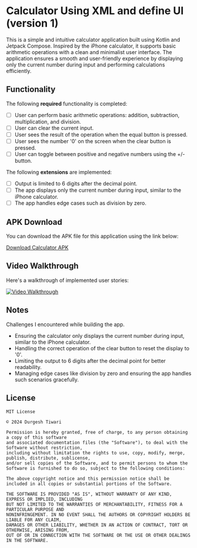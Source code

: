 # Calculator Using XML and define UI  (version 1)

This is a simple and intuitive calculator application built using Kotlin and Jetpack Compose. Inspired by the iPhone calculator, it supports basic arithmetic operations with a clean and minimalist user interface. The application ensures a smooth and user-friendly experience by displaying only the current number during input and performing calculations efficiently.

## Functionality 

The following **required** functionality is completed:

* [ ] User can perform basic arithmetic operations: addition, subtraction, multiplication, and division.
* [ ] User can clear the current input.
* [ ] User sees the result of the operation when the equal button is pressed.
* [ ] User sees the number '0' on the screen when the clear button is pressed.
* [ ] User can toggle between positive and negative numbers using the +/- button.

The following **extensions** are implemented:

* [ ] Output is limited to 6 digits after the decimal point.
* [ ] The app displays only the current number during input, similar to the iPhone calculator.
* [ ] The app handles edge cases such as division by zero.

## APK Download

You can download the APK file for this application using the link below:

[Download Calculator APK](https://github.com/blackhat955/CalculatorUsingXml/blob/master/app-release_jetpack.apk)


## Video Walkthrough

Here's a walkthrough of implemented user stories:

[![Video Walkthrough](https://img.youtube.com/vi/nJ5L6Wda0S8/0.jpg)](https://www.youtube.com/shorts/nJ5L6Wda0S8)

## Notes

Challenges I encountered while building the app.
  - Ensuring the calculator only displays the current number during input, similar to the iPhone calculator.
  - Handling the correct operation of the clear button to reset the display to '0'.
  - Limiting the output to 6 digits after the decimal point for better readability.
  - Managing edge cases like division by zero and ensuring the app handles such scenarios gracefully.

## License

    MIT License

    © 2024 Durgesh Tiwari

    Permission is hereby granted, free of charge, to any person obtaining a copy of this software 
    and associated documentation files (the "Software"), to deal with the Software without restriction, 
    including without limitation the rights to use, copy, modify, merge, publish, distribute, sublicense,
    and/or sell copies of the Software, and to permit persons to whom the 
    Software is furnished to do so, subject to the following conditions:

    The above copyright notice and this permission notice shall be included in all copies or substantial portions of the Software.

    THE SOFTWARE IS PROVIDED "AS IS", WITHOUT WARRANTY OF ANY KIND, EXPRESS OR IMPLIED, INCLUDING 
    BUT NOT LIMITED TO THE WARRANTIES OF MERCHANTABILITY, FITNESS FOR A PARTICULAR PURPOSE AND 
    NONINFRINGEMENT. IN NO EVENT SHALL THE AUTHORS OR COPYRIGHT HOLDERS BE LIABLE FOR ANY CLAIM, 
    DAMAGES OR OTHER LIABILITY, WHETHER IN AN ACTION OF CONTRACT, TORT OR OTHERWISE, ARISING FROM, 
    OUT OF OR IN CONNECTION WITH THE SOFTWARE OR THE USE OR OTHER DEALINGS IN THE SOFTWARE.
